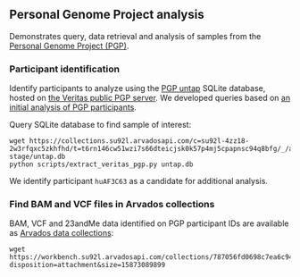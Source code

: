 ## Personal Genome Project analysis

Demonstrates query, data retrieval and analysis of samples from the
[Personal Genome Project (PGP)](http://www.personalgenomes.org/us).

### Participant identification

Identify participants to analyze using the [PGP untap](https://github.com/abeconnelly/untap)
SQLite database, hosted on [the Veritas public PGP
server](https://collections.su92l.arvadosapi.com/c=2210f7ee07fc1c8b926e5db28eff9635-3284/_/html/index.html?disposition=inline).
We developed queries based on [an initial analysis of PGP participants](https://github.com/swzCuroverse/PGPGraphics).

Query SQLite database to find sample of interest:

    wget https://collections.su92l.arvadosapi.com/c=su92l-4zz18-2w3rfqxc5zkhfhd/t=t6rn146cw51wzi7s66dteicjsk0k57p4mj5cpapnsc94q8bfg/_/arv-stage/untap.db
    python scripts/extract_veritas_pgp.py untap.db

We identify participant `huAF3C63` as a candidate for additional analysis.

### Find BAM and VCF files in Arvados collections

BAM, VCF and 23andMe data identified on PGP participant IDs are available
as [Arvados data
collections](https://workbench.su92l.arvadosapi.com/projects/su92l-j7d0g-nsjiqjm7jne7zgr?#Data_collections):

    wget https://workbench.su92l.arvadosapi.com/collections/787056fd0698c7ea6c9497c4257b17d8+2956924/huAF3C63_WGC069892D.bam.tgz?disposition=attachment&size=15873089899
